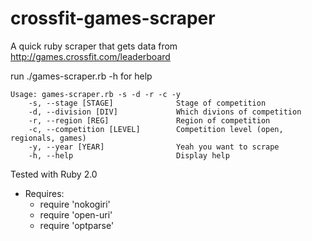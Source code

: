  crossfit-games-scraper
======================

A quick ruby scraper that gets data from http://games.crossfit.com/leaderboard

run ./games-scraper.rb -h for help

```
Usage: games-scraper.rb -s -d -r -c -y
	-s, --stage [STAGE]              Stage of competition
	-d, --division [DIV]             Which divions of competition
	-r, --region [REG]               Region of competition
	-c, --competition [LEVEL]        Competition level (open, regionals, games)
	-y, --year [YEAR]                Yeah you want to scrape
	-h, --help                       Display help
```

Tested with Ruby 2.0
  * Requires:
    * require 'nokogiri'
    * require 'open-uri'
    * require 'optparse'

